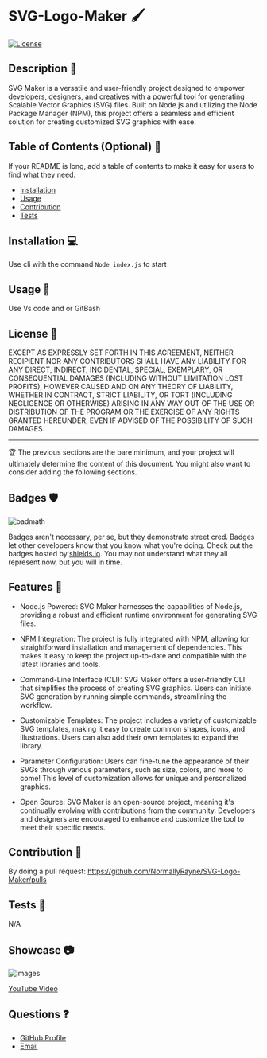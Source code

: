 # SVG-Logo-Maker 🖌️

[![License](https://img.shields.io/badge/License-EPL_1.0-red.svg)](https://opensource.org/licenses/EPL-1.0)

## Description 🚀

SVG Maker is a versatile and user-friendly project designed to empower developers, designers, and creatives with a powerful tool for generating Scalable Vector Graphics (SVG) files. Built on Node.js and utilizing the Node Package Manager (NPM), this project offers a seamless and efficient solution for creating customized SVG graphics with ease.

## Table of Contents (Optional) 📜

If your README is long, add a table of contents to make it easy for users to find what they need.

- [Installation](#installation)
- [Usage](#usage)
- [Contribution](#contribution)
- [Tests](#tests)

## Installation 💻

Use cli with the command ```Node index.js``` to start 

## Usage 🎯

Use Vs code and or GitBash

## License 📜

EXCEPT AS EXPRESSLY SET FORTH IN THIS AGREEMENT, NEITHER RECIPIENT NOR ANY CONTRIBUTORS SHALL HAVE ANY LIABILITY FOR ANY DIRECT, INDIRECT, INCIDENTAL, SPECIAL, EXEMPLARY, OR CONSEQUENTIAL DAMAGES (INCLUDING WITHOUT LIMITATION LOST PROFITS), HOWEVER CAUSED AND ON ANY THEORY OF LIABILITY, WHETHER IN CONTRACT, STRICT LIABILITY, OR TORT (INCLUDING NEGLIGENCE OR OTHERWISE) ARISING IN ANY WAY OUT OF THE USE OR DISTRIBUTION OF THE PROGRAM OR THE EXERCISE OF ANY RIGHTS GRANTED HEREUNDER, EVEN IF ADVISED OF THE POSSIBILITY OF SUCH DAMAGES.

---

🏆 The previous sections are the bare minimum, and your project will ultimately determine the content of this document. You might also want to consider adding the following sections.

## Badges 🛡️

![badmath](https://img.shields.io/github/languages/top/lernantino/badmath)

Badges aren't necessary, per se, but they demonstrate street cred. Badges let other developers know that you know what you're doing. Check out the badges hosted by [shields.io](https://shields.io/). You may not understand what they all represent now, but you will in time.

## Features 🌟

- Node.js Powered: SVG Maker harnesses the capabilities of Node.js, providing a robust and efficient runtime environment for generating SVG files.

- NPM Integration: The project is fully integrated with NPM, allowing for straightforward installation and management of dependencies. This makes it easy to keep the project up-to-date and compatible with the latest libraries and tools.

- Command-Line Interface (CLI): SVG Maker offers a user-friendly CLI that simplifies the process of creating SVG graphics. Users can initiate SVG generation by running simple commands, streamlining the workflow.

- Customizable Templates: The project includes a variety of customizable SVG templates, making it easy to create common shapes, icons, and illustrations. Users can also add their own templates to expand the library.

- Parameter Configuration: Users can fine-tune the appearance of their SVGs through various parameters, such as size, colors, and more to come! This level of customization allows for unique and personalized graphics.

- Open Source: SVG Maker is an open-source project, meaning it's continually evolving with contributions from the community. Developers and designers are encouraged to enhance and customize the tool to meet their specific needs.

## Contribution 🤝

By doing a pull request: https://github.com/NormallyRayne/SVG-Logo-Maker/pulls

## Tests 🧪

N/A

## Showcase 📷

![images](./assets/images/Screenshot%202023-11-10%20at%2012.45.27 PM.png)

[YouTube Video](https://youtu.be/POMBdVsNzk8)

## Questions ❓

<ul>
<li> <a href="https://github.com/NormallyRayne">GitHub Profile</a> </li>
<li> <a href="mailto:Contact.RickCollett@protonmail.com">Email</a> </li>
</ul>

